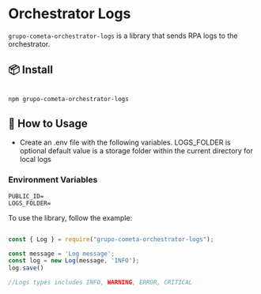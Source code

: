 # Orchestrator Logs

`grupo-cometa-orchestrator-logs` is a library that sends RPA logs to the orchestrator.

## 📦 Install

```bash

npm grupo-cometa-orchestrator-logs

```
## 🔨 How to Usage

- Create an .env file with the following variables. LOGS_FOLDER is optional default value is a storage folder within the current directory for local logs

### Environment Variables

```
PUBLIC_ID=
LOGS_FOLDER=
```

To use the library, follow the example:

```javascript

const { Log } = require("grupo-cometa-orchestrator-logs");

const message = 'Log message';
const log = new Log(message, 'INFO');
log.save()

//Logs types includes INFO, WARNING, ERROR, CRITICAL

```